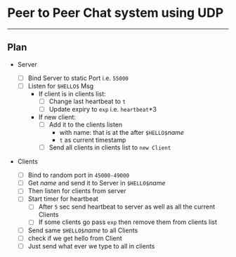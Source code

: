 # Peer to Peer Chat system using UDP

---

## Plan

-   Server

    -   [ ] Bind Server to static Port i.e. `55000`
    -   [ ] Listen for `$HELLO$` Msg
        -   If client is in clients list:
            -   [ ] Change last heartbeat to `t`
            -   [ ] Update expiry to `exp` i.e. `heartbeat`\*3
        -   If new client:
            -   [ ] Add it to the clients listen
                -   with name: that is at the after `$HELLO$`_name_
                -   `t` as current timestamp
            -   [ ] Send all clients in clients list to `new Client`

-   Clients
    -   [ ] Bind to random port in `45000-49000`
    -   [ ] Get _name_ and send it to Server in `$HELLO$`_name_
    -   [ ] Then listen for clients from server
    -   [ ] Start timer for heartbeat
        -   [ ] After `5` sec send heartbeat to server as well as all the current Clients
        -   [ ] If some clients go pass `exp` then remove them from clients list
    -   [ ] Send same `$HELLO$`_name_ to all Clients
    -   [ ] check if we get hello from Client
    -   [ ] Just send what ever we type to all in clients
